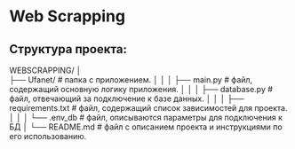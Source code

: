 # Web Scrapping

## Структура проекта:
WEBSCRAPPING/
│   
├── Ufanet/                 # папка с приложением.
│   │ 
│   ├── main.py             # файл, содержащий основную логику приложения.
│   │ 
│   ├── database.py         # файл, отвечающий за подключение к базе данных.
│   │ 
│   ├── requirements.txt    # файл, содержащий список зависимостей для проекта.
│   │ 
│   └── .env_db             # файл, описываются параметры для подключения к БД
│ 
└── README.md               # файл с описанием проекта и инструкциями по его использованию.

